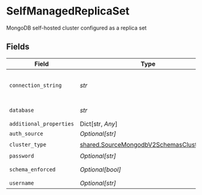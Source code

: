 # SelfManagedReplicaSet

MongoDB self-hosted cluster configured as a replica set


## Fields

| Field                                                                                                                                                                                                         | Type                                                                                                                                                                                                          | Required                                                                                                                                                                                                      | Description                                                                                                                                                                                                   | Example                                                                                                                                                                                                       |
| ------------------------------------------------------------------------------------------------------------------------------------------------------------------------------------------------------------- | ------------------------------------------------------------------------------------------------------------------------------------------------------------------------------------------------------------- | ------------------------------------------------------------------------------------------------------------------------------------------------------------------------------------------------------------- | ------------------------------------------------------------------------------------------------------------------------------------------------------------------------------------------------------------- | ------------------------------------------------------------------------------------------------------------------------------------------------------------------------------------------------------------- |
| `connection_string`                                                                                                                                                                                           | *str*                                                                                                                                                                                                         | :heavy_check_mark:                                                                                                                                                                                            | The connection string of the cluster that you want to replicate.  https://www.mongodb.com/docs/manual/reference/connection-string/#find-your-self-hosted-deployment-s-connection-string for more information. | mongodb://example1.host.com:27017,example2.host.com:27017,example3.host.com:27017/                                                                                                                            |
| `database`                                                                                                                                                                                                    | *str*                                                                                                                                                                                                         | :heavy_check_mark:                                                                                                                                                                                            | The name of the MongoDB database that contains the collection(s) to replicate.                                                                                                                                |                                                                                                                                                                                                               |
| `additional_properties`                                                                                                                                                                                       | Dict[str, *Any*]                                                                                                                                                                                              | :heavy_minus_sign:                                                                                                                                                                                            | N/A                                                                                                                                                                                                           |                                                                                                                                                                                                               |
| `auth_source`                                                                                                                                                                                                 | *Optional[str]*                                                                                                                                                                                               | :heavy_minus_sign:                                                                                                                                                                                            | The authentication source where the user information is stored.                                                                                                                                               | admin                                                                                                                                                                                                         |
| `cluster_type`                                                                                                                                                                                                | [shared.SourceMongodbV2SchemasClusterType](../../models/shared/sourcemongodbv2schemasclustertype.md)                                                                                                          | :heavy_check_mark:                                                                                                                                                                                            | N/A                                                                                                                                                                                                           |                                                                                                                                                                                                               |
| `password`                                                                                                                                                                                                    | *Optional[str]*                                                                                                                                                                                               | :heavy_minus_sign:                                                                                                                                                                                            | The password associated with this username.                                                                                                                                                                   |                                                                                                                                                                                                               |
| `schema_enforced`                                                                                                                                                                                             | *Optional[bool]*                                                                                                                                                                                              | :heavy_minus_sign:                                                                                                                                                                                            | When enabled, syncs will validate and structure records against the stream's schema.                                                                                                                          |                                                                                                                                                                                                               |
| `username`                                                                                                                                                                                                    | *Optional[str]*                                                                                                                                                                                               | :heavy_minus_sign:                                                                                                                                                                                            | The username which is used to access the database.                                                                                                                                                            |                                                                                                                                                                                                               |